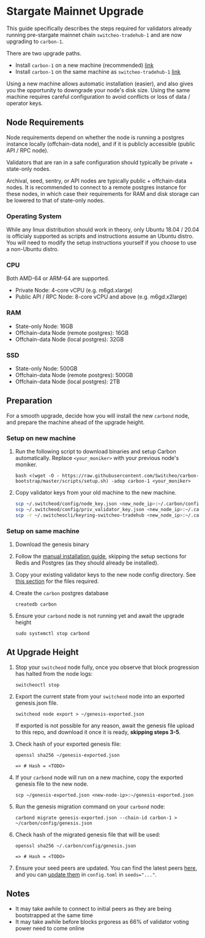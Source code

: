 # Stargate Mainnet Upgrade

This guide specifically describes the steps required for validators already running pre-stargate mainnet chain `switcheo-tradehub-1` and are now upgrading to `carbon-1`.

There are two upgrade paths.

- Install `carbon-1` on a new machine (recommended) [link](#setup-on-new-machine)
- Install `carbon-1` on the same machine as `switcheo-tradehub-1` [link](#setup-on-same-machine)

Using a new machine allows automatic installation (easier), and also gives you the opportunity to downgrade your node's disk size. Using the same machine requires careful configuration to avoid conflicts or loss of data / operator keys.

## Node Requirements

Node requirements depend on whether the node is running a postgres instance locally (offchain-data node), and if it is publicly accessible (public API / RPC node).

Validators that are ran in a safe configuration should typically be private + state-only nodes.

Archival, seed, sentry, or API nodes are typically public + offchain-data nodes. It is recommended to connect to a remote postgres instance for these nodes, in which case their requirements for RAM and disk storage can be lowered to that of state-only nodes.

### Operating System

While any linux distribution should work in theory, only Ubuntu 18.04 / 20.04 is officialy supported as scripts and instructions assume an Ubuntu distro. You will need to modify the setup instructions yourself if you choose to use a non-Ubuntu distro.

### CPU

Both AMD-64 or ARM-64 are supported.

- Private Node: 4-core vCPU (e.g. m6gd.xlarge)
- Public API / RPC Node: 8-core vCPU and above (e.g. m6gd.x2large)

### RAM

- State-only Node: 16GB
- Offchain-data Node (remote postgres): 16GB
- Offchain-data Node (local postgres): 32GB

### SSD

- State-only Node: 500GB
- Offchain-data Node (remote postgres): 500GB
- Offchain-data Node (local postgres): 2TB

## Preparation

For a smooth upgrade, decide how you will install the new `carbond` node, and prepare the machine ahead of the upgrade height.

### Setup on new machine

1. Run the following script to download binaries and setup Carbon automatically. Replace `<your_moniker>` with your previous node's moniker.

    `bash <(wget -O - https://raw.githubusercontent.com/Switcheo/carbon-bootstrap/master/scripts/setup.sh) -adop carbon-1 <your_moniker>`

2. Copy validator keys from your old machine to the new machine.

    ```bash
    scp ~/.switcheod/config/node_key.json <new_node_ip>:~/.carbon/config/
    scp ~/.switcheod/config/priv_validator_key.json <new_node_ip>:~/.carbon/config/
    scp -r ~/.switcheocli/keyring-switcheo-tradehub <new_node_ip>:~/.carbon/keyring-file
    ```

### Setup on same machine

1. Download the genesis binary
2. Follow the [manual installation guide](./INSTALL.md), skipping the setup sections for Redis and Postgres (as they should already be installed).
3. Copy your existing validator keys to the new node config directory. See [this section](./INSTALL.md#upgrading-from-existing-validator) for the files required.
4. Create the `carbon` postgres database

    `createdb carbon`

5. Ensure your `carbond` node is not running yet and await the upgrade height

    `sudo systemctl stop carbond`

## At Upgrade Height

1. Stop your `switcheod` node fully, once you observe that block progression has halted from the node logs:

    `switcheoctl stop`

2. Export the current state from your `switcheod` node into an exported genesis.json file.

    `switcheod node export > ~/genesis-exported.json`

    If exported is not possible for any reason, await the genesis file upload to this repo, and download it once it is ready, **skipping steps 3-5**.

3. Check hash of your exported genesis file:

    `openssl sha256 ~/genesis-exported.json`

    `=> # Hash = <TODO>`

4. If your `carbond` node will run on a new machine, copy the exported genesis file to the new node.

    `scp ~/genesis-exported.json <new-node-ip>:~/genesis-exported.json`

5. Run the genesis migration command on your `carbond` node:

    `carbond migrate genesis-exported.json --chain-id carbon-1 > ~/carbon/config/genesis.json`

6. Check hash of the migrated genesis file that will be used:

    `openssl sha256 ~/.carbon/config/genesis.json`

    `=> # Hash = <TODO>`

7. Ensure your seed peers are updated. You can find the latest peers [here](./carbon-1/PEERS), and you can [update them](./INSTALL.md#add-seed-nodes) in `config.toml` in `seeds="..."`.

## Notes

- It may take awhile to connect to initial peers as they are being bootstrapped at the same time
- It may take awhile before blocks prgoress as 66% of validator voting power need to come online
